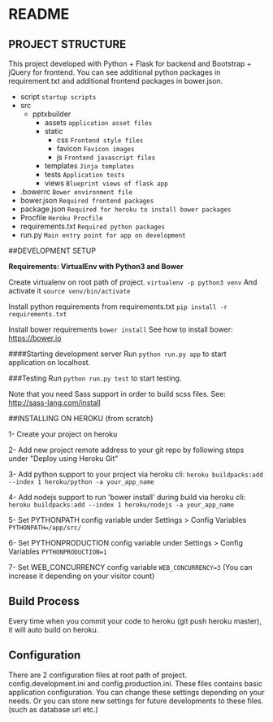 # README #

## PROJECT STRUCTURE

This project developed with Python + Flask for backend and Bootstrap + jQuery for frontend. 
You can see additional python packages in requirement.txt and additional frontend packages in bower.json.


+ script                `startup scripts`
+ src
    + pptxbuilder
        + assets        `application asset files`
        + static
            + css       `Frontend style files`
            + favicon   `Favicon images`
            + js        `Frontend javascript files`
        + templates     `Jinja templates`
        + tests         `Application tests`
        + views         `Blueprint views of flask app`
+ .bowerrc              `Bower environment file`
+ bower.json            `Required frontend packages`
+ package.json          `Required for heroku to install bower packages`
+ Procfile              `Heroku Procfile`
+ requirements.txt      `Required python packages`
+ run.py                `Main entry point for app on development`


##DEVELOPMENT SETUP

**Requirements: VirtualEnv with Python3 and Bower**

Create virtualenv on root path of project. `virtualenv -p python3 venv` And activate it `source venv/bin/activate`

Install python requirements from requirements.txt `pip install -r requirements.txt`

Install bower requirements `bower install` See how to install bower: https://bower.io

####Starting development server
Run `python run.py app` to start application on localhost. 


###Testing
Run `python run.py test` to start testing.

Note that you need Sass support in order to build scss files. See: http://sass-lang.com/install


##INSTALLING ON HEROKU (from scratch)

1- Create your project on heroku

2- Add new project remote address to your git repo by following steps under "Deploy using Heroku Git"

3- Add python support to your project via heroku cli: `heroku buildpacks:add --index 1 heroku/python -a your_app_name`

4- Add nodejs support to run 'bower install' during build via heroku cli: `heroku buildpacks:add --index 1 heroku/nodejs -a your_app_name`

5- Set PYTHONPATH config variable under Settings > Config Variables `PYTHONPATH=/app/src/`

6- Set PYTHONPRODUCTION config variable under Settings > Config Variables `PYTHONPRODUCTION=1`

7- Set WEB_CONCURRENCY config variable `WEB_CONCURRENCY=3` (You can increase it depending on your visitor count)

## Build Process
Every time when you commit your code to heroku (git push heroku master), it will auto build on heroku.

## Configuration
There are 2 configuration files at root path of project. config.development.ini and config.production.ini.
These files contains basic application configuration. You can change these settings depending on your needs.
Or you can store new settings for future developments to these files. (such as database url etc.)
